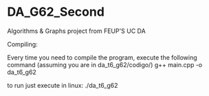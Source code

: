 # DA_G62_Second

Algorithms & Graphs project from FEUP'S UC DA

Compiling:

Every time you need to compile the program, execute the following command (assuming you are in da_t6_g62/codigo/)
g++ main.cpp -o da_t6_g62

to run just execute in linux: ./da_t6_g62
